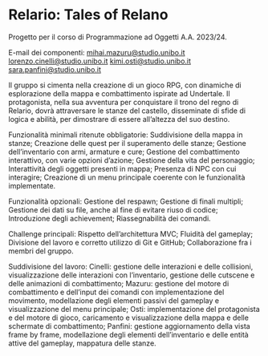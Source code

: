 # Relario: Tales of Relano

Progetto per il corso di Programmazione ad Oggetti A.A. 2023/24.

E-mail dei componenti:
    mihai.mazuru@studio.unibo.it
    lorenzo.cinelli@studio.unibo.it
    kimi.osti@studio.unibo.it
    sara.panfini@studio.unibo.it

Il gruppo si cimenta nella creazione di un gioco RPG, con dinamiche di esplorazione della mappa e combattimento ispirate ad Undertale.
Il protagonista, nella sua avventura per conquistare il trono del regno di Relario, dovrà attraversare le stanze del castello, disseminate di sfide di logica e abilità, per dimostrare di essere all’altezza del suo destino.

Funzionalità minimali ritenute obbligatorie:
    Suddivisione della mappa in stanze;
    Creazione delle quest per il superamento delle stanze;
    Gestione dell’inventario con armi, armature e cure;
    Gestione del combattimento interattivo, con varie opzioni d’azione;
    Gestione della vita del personaggio;
    Interattività degli oggetti presenti in mappa;
    Presenza di NPC con cui interagire;
    Creazione di un menu principale coerente con le funzionalità implementate.

 

Funzionalità opzionali:
    Gestione del respawn;
    Gestione di finali multipli;
    Gestione dei dati su file, anche al fine di evitare riuso di codice;
    Introduzione degli achievement;
    Riassegnabilità dei comandi.

 

Challenge principali:
    Rispetto dell’architettura MVC;
    Fluidità del gameplay;
    Divisione del lavoro e corretto utilizzo di Git e GitHub;
    Collaborazione fra i membri del gruppo.

 

Suddivisione del lavoro:
    Cinelli: gestione delle interazioni e delle collisioni, visualizzazione delle interazioni con l’inventario, gestione delle cutscene e delle animazioni di combattimento;
    Mazuru: gestione del motore di combattimento e dell’input dei comandi con implementazione del movimento, modellazione degli elementi passivi del gameplay e visualizzazione del menu principale;
    Osti: implementazione del protagonista e del motore di gioco, caricamento e visualizzazione della mappa e delle schermate di combattimento;
    Panfini: gestione aggiornamento della vista frame by frame, modellazione degli elementi dell’inventario e delle entità attive del gameplay, mappatura delle stanze.

